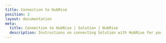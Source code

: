 ```yaml
---
title: Connection to HubRise
position: 2
layout: documentation
meta:
  title: Connection to HubRise | Solution | HubRise
  description: Instructions on connecting Solution with HubRise for your EPOS to work with other apps as a cohesive whole. Connect apps and synchronise your data.
---
```

